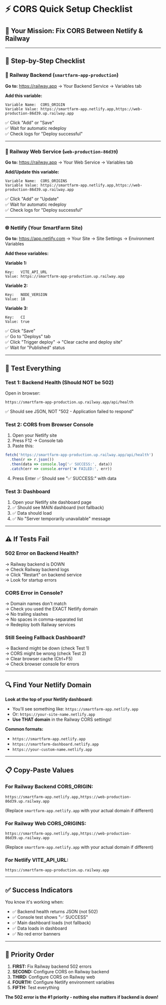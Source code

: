 # ⚡ CORS Quick Setup Checklist

## 🎯 Your Mission: Fix CORS Between Netlify & Railway

---

## 📝 **Step-by-Step Checklist**

### **🚂 Railway Backend** (`smartfarm-app-production`)

**Go to:** https://railway.app → Your Backend Service → Variables tab

**Add this variable:**
```
Variable Name:  CORS_ORIGIN
Variable Value: https://smartfarm-app.netlify.app,https://web-production-86d39.up.railway.app
```

✅ Click "Add" or "Save"  
✅ Wait for automatic redeploy  
✅ Check logs for "Deploy successful"

---

### **🚂 Railway Web Service** (`web-production-86d39`)

**Go to:** https://railway.app → Your Web Service → Variables tab

**Add/Update this variable:**
```
Variable Name:  CORS_ORIGINS
Variable Value: https://smartfarm-app.netlify.app,https://web-production-86d39.up.railway.app
```

✅ Click "Add" or "Update"  
✅ Wait for automatic redeploy  
✅ Check logs for "Deploy successful"

---

### **🌐 Netlify** (Your SmartFarm Site)

**Go to:** https://app.netlify.com → Your Site → Site Settings → Environment Variables

**Add these variables:**

**Variable 1:**
```
Key:   VITE_API_URL
Value: https://smartfarm-app-production.up.railway.app
```

**Variable 2:**
```
Key:   NODE_VERSION
Value: 18
```

**Variable 3:**
```
Key:   CI
Value: true
```

✅ Click "Save"  
✅ Go to "Deploys" tab  
✅ Click "Trigger deploy" → "Clear cache and deploy site"  
✅ Wait for "Published" status

---

## 🧪 **Test Everything**

### **Test 1: Backend Health (Should NOT be 502)**
Open in browser:
```
https://smartfarm-app-production.up.railway.app/api/health
```
✅ Should see JSON, NOT "502 - Application failed to respond"

### **Test 2: CORS from Browser Console**
1. Open your Netlify site
2. Press F12 → Console tab
3. Paste this:
```javascript
fetch('https://smartfarm-app-production.up.railway.app/api/health')
  .then(r => r.json())
  .then(data => console.log('✅ SUCCESS:', data))
  .catch(err => console.error('❌ FAILED:', err))
```
4. Press Enter
✅ Should see "✅ SUCCESS:" with data

### **Test 3: Dashboard**
1. Open your Netlify site dashboard page
2. ✅ Should see MAIN dashboard (not fallback)
3. ✅ Data should load
4. ✅ No "Server temporarily unavailable" message

---

## ⚠️ **If Tests Fail**

### **502 Error on Backend Health?**
→ Railway backend is DOWN  
→ Check Railway backend logs  
→ Click "Restart" on backend service  
→ Look for startup errors

### **CORS Error in Console?**
→ Domain names don't match  
→ Check you used the EXACT Netlify domain  
→ No trailing slashes  
→ No spaces in comma-separated list  
→ Redeploy both Railway services

### **Still Seeing Fallback Dashboard?**
→ Backend might be down (check Test 1)  
→ CORS might be wrong (check Test 2)  
→ Clear browser cache (Ctrl+F5)  
→ Check browser console for errors

---

## 🔍 **Find Your Netlify Domain**

**Look at the top of your Netlify dashboard:**
- You'll see something like: `https://smartfarm-app.netlify.app`
- Or: `https://your-site-name.netlify.app`
- **Use THAT domain** in the Railway CORS settings!

**Common formats:**
- `https://smartfarm-app.netlify.app`
- `https://smartfarm-dashboard.netlify.app`
- `https://your-custom-name.netlify.app`

---

## 📋 **Copy-Paste Values**

### **For Railway Backend CORS_ORIGIN:**
```
https://smartfarm-app.netlify.app,https://web-production-86d39.up.railway.app
```
(Replace `smartfarm-app.netlify.app` with your actual domain if different)

### **For Railway Web CORS_ORIGINS:**
```
https://smartfarm-app.netlify.app,https://web-production-86d39.up.railway.app
```
(Replace `smartfarm-app.netlify.app` with your actual domain if different)

### **For Netlify VITE_API_URL:**
```
https://smartfarm-app-production.up.railway.app
```

---

## ✅ **Success Indicators**

You know it's working when:
- ✅ Backend health returns JSON (not 502)
- ✅ Console test shows "✅ SUCCESS"
- ✅ Main dashboard loads (not fallback)
- ✅ Data loads in dashboard
- ✅ No red error banners

---

## 🎯 **Priority Order**

1. **FIRST:** Fix Railway backend 502 errors
2. **SECOND:** Configure CORS on Railway backend
3. **THIRD:** Configure CORS on Railway web
4. **FOURTH:** Configure Netlify environment variables
5. **FIFTH:** Test everything

**The 502 error is the #1 priority - nothing else matters if backend is down!**

